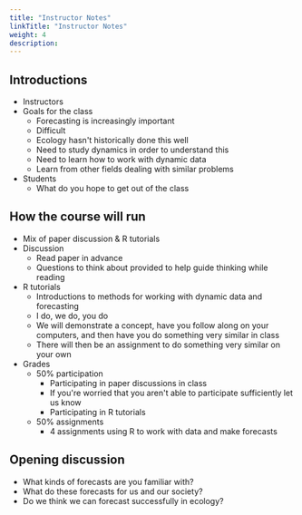 ```yaml
---
title: "Instructor Notes"
linkTitle: "Instructor Notes"
weight: 4
description:
---
```


## Introductions

* Instructors
* Goals for the class
    * Forecasting is increasingly important
	* Difficult
	* Ecology hasn't historically done this well
	* Need to study dynamics in order to understand this
	* Need to learn how to work with dynamic data
	* Learn from other fields dealing with similar problems
* Students
    * What do you hope to get out of the class

## How the course will run

* Mix of paper discussion & R tutorials
* Discussion
    * Read paper in advance
    * Questions to think about provided to help guide thinking while reading
* R tutorials
    * Introductions to methods for working with dynamic data and forecasting
	* I do, we do, you do
	* We will demonstrate a concept, have you follow along on your computers,
      and then have you do something very similar in class
  * There will then be an assignment to do something very similar on your own
* Grades
  * 50% participation
	  * Participating in paper discussions in class
	  * If you're worried that you aren't able to participate sufficiently let us know
	  * Participating in R tutorials
  * 50% assignments
    * 4 assignments using R to work with data and make forecasts

## Opening discussion

* What kinds of forecasts are you familiar with?
* What do these forecasts for us and our society?
* Do we think we can forecast successfully in ecology?